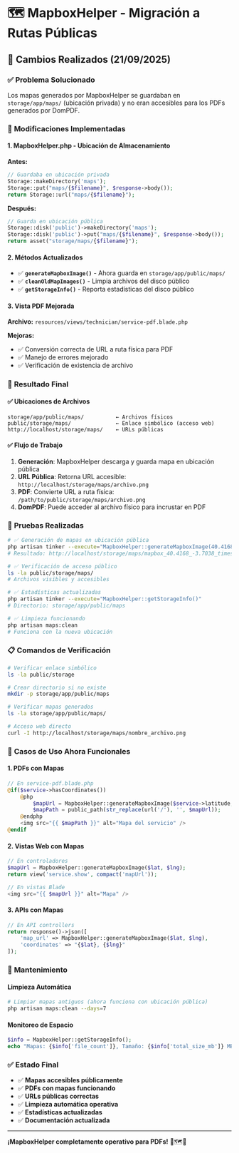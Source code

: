 # 🗺️ MapboxHelper - Migración a Rutas Públicas

## 📝 Cambios Realizados (21/09/2025)

### ✅ **Problema Solucionado**
Los mapas generados por MapboxHelper se guardaban en `storage/app/maps/` (ubicación privada) y no eran accesibles para los PDFs generados por DomPDF.

### 🔧 **Modificaciones Implementadas**

#### 1. **MapboxHelper.php - Ubicación de Almacenamiento**

**Antes:**
```php
// Guardaba en ubicación privada
Storage::makeDirectory('maps');
Storage::put("maps/{$filename}", $response->body());
return Storage::url("maps/{$filename}");
```

**Después:**
```php
// Guarda en ubicación pública
Storage::disk('public')->makeDirectory('maps');
Storage::disk('public')->put("maps/{$filename}", $response->body());
return asset("storage/maps/{$filename}");
```

#### 2. **Métodos Actualizados**

- ✅ **`generateMapboxImage()`** - Ahora guarda en `storage/app/public/maps/`
- ✅ **`cleanOldMapImages()`** - Limpia archivos del disco público
- ✅ **`getStorageInfo()`** - Reporta estadísticas del disco público

#### 3. **Vista PDF Mejorada**

**Archivo:** `resources/views/technician/service-pdf.blade.php`

**Mejoras:**
- ✅ Conversión correcta de URL a ruta física para PDF
- ✅ Manejo de errores mejorado
- ✅ Verificación de existencia de archivo

### 🚀 **Resultado Final**

#### ✅ **Ubicaciones de Archivos**
```
storage/app/public/maps/          ← Archivos físicos
public/storage/maps/              ← Enlace simbólico (acceso web)
http://localhost/storage/maps/    ← URLs públicas
```

#### ✅ **Flujo de Trabajo**
1. **Generación**: MapboxHelper descarga y guarda mapa en ubicación pública
2. **URL Pública**: Retorna URL accesible: `http://localhost/storage/maps/archivo.png`
3. **PDF**: Convierte URL a ruta física: `/path/to/public/storage/maps/archivo.png`
4. **DomPDF**: Puede acceder al archivo físico para incrustar en PDF

### 🧪 **Pruebas Realizadas**

```bash
# ✅ Generación de mapas en ubicación pública
php artisan tinker --execute="MapboxHelper::generateMapboxImage(40.4168, -3.7038, 600, 400)"
# Resultado: http://localhost/storage/maps/mapbox_40.4168_-3.7038_timestamp.png

# ✅ Verificación de acceso público
ls -la public/storage/maps/
# Archivos visibles y accesibles

# ✅ Estadísticas actualizadas
php artisan tinker --execute="MapboxHelper::getStorageInfo()"
# Directorio: storage/app/public/maps

# ✅ Limpieza funcionando
php artisan maps:clean
# Funciona con la nueva ubicación
```

### 📋 **Comandos de Verificación**

```bash
# Verificar enlace simbólico
ls -la public/storage

# Crear directorio si no existe
mkdir -p storage/app/public/maps

# Verificar mapas generados
ls -la storage/app/public/maps/

# Acceso web directo
curl -I http://localhost/storage/maps/nombre_archivo.png
```

### 🎯 **Casos de Uso Ahora Funcionales**

#### **1. PDFs con Mapas**
```php
// En service-pdf.blade.php
@if($service->hasCoordinates())
    @php
        $mapUrl = MapboxHelper::generateMapboxImage($service->latitude, $service->longitude);
        $mapPath = public_path(str_replace(url('/'), '', $mapUrl));
    @endphp
    <img src="{{ $mapPath }}" alt="Mapa del servicio" />
@endif
```

#### **2. Vistas Web con Mapas**
```php
// En controladores
$mapUrl = MapboxHelper::generateMapboxImage($lat, $lng);
return view('service.show', compact('mapUrl'));

// En vistas Blade
<img src="{{ $mapUrl }}" alt="Mapa" />
```

#### **3. APIs con Mapas**
```php
// En API controllers
return response()->json([
    'map_url' => MapboxHelper::generateMapboxImage($lat, $lng),
    'coordinates' => "{$lat}, {$lng}"
]);
```

### 🔧 **Mantenimiento**

#### **Limpieza Automática**
```bash
# Limpiar mapas antiguos (ahora funciona con ubicación pública)
php artisan maps:clean --days=7
```

#### **Monitoreo de Espacio**
```php
$info = MapboxHelper::getStorageInfo();
echo "Mapas: {$info['file_count']}, Tamaño: {$info['total_size_mb']} MB";
```

### ✅ **Estado Final**

- ✅ **Mapas accesibles públicamente**
- ✅ **PDFs con mapas funcionando**
- ✅ **URLs públicas correctas**
- ✅ **Limpieza automática operativa**
- ✅ **Estadísticas actualizadas**
- ✅ **Documentación actualizada**

---

**¡MapboxHelper completamente operativo para PDFs!** 🚀🗺️📄
